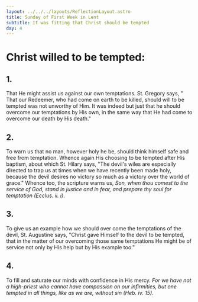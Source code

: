 ```yaml
---
layout: ../../../layouts/ReflectionLayout.astro
title: Sunday of First Week in Lent
subtitle: It was fitting that Christ should be tempted
day: 4
---
```


# Christ willed to be tempted:

## 1.

That He might assist us against our own temptations. St. Gregory says, " That our Redeemer, who had come on earth to be killed, should will to be tempted was not unworthy of Him. It was indeed but just that he should overcome our temptations by His own, in the same way that He had come to overcome our death by His death."

## 2.

To warn us that no man, however holy he be, should think himself safe and free from temptation. Whence again His choosing to be tempted after His baptism, about which St. Hilary says, "The devil's wiles are especially directed to trap us at times when we have recently been made holy, because the devil desires no victory so much as a victory over the world of grace." Whence too, the scripture warns us, _Son, when thou comest to the service of God, stand in justice and in fear, and prepare thy soul for temptation (Ecclus. ii. i)_.

## 3.

To give us an example how we should over come the temptations of the devil, St. Augustine says, "Christ gave Himself to the devil to be tempted, that in the matter of our overcoming those same temptations He might be of service not only by His help but by His example too."

## 4.

To fill and saturate our minds with confidence in His mercy. _For we have not a high-priest who cannot have compassion on our infirmities, but one tempted in all things, like as we are, without sin (Heb. iv. 15)_.
